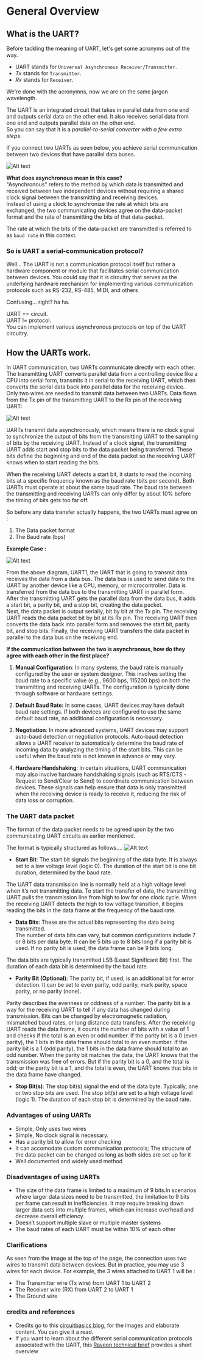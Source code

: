 # General Overview

## What is the UART?  
Before tackling the meaning of UART, let's get some acronyms out of the way.  
- UART stands for `Universal Asynchronous Receiver/Transmitter`.  
- *Tx* stands for `Transmitter`.  
- *Rx* stands for `Receiver`.  

We're done with the acronymns, now we are on the same jargon wavelength.  



The UART is an integrated circuit that takes in parallel data from one end and outputs serial data on the other end. It also receives serial data from one end and outputs parallel data on the other end.   
So you can say that it is a *parallel-to-serial converter with a few extra steps*.  

If you connect two UARTs as seen below, you achieve serial communication between two devices that have parallel data buses.  

![Alt text](img/uart_connection.png)  



**What does asynchronous mean in this case?**  
"Asynchronous" refers to the method by which data is transmitted and received between two independent devices without requiring a shared clock signal between the transmitting and receiving devices.  
Instead of using a clock to synchronize the rate at which bits are exchanged, the two communicating devices agree on the data-packet format and the rate of transmitting the bits of that data-packet.  

The rate at which the bits of the data-packet are transmitted is referred to as `baud rate` in this context.  


### So is UART a serial-communication protocol?  
Well... The UART is not a communication protocol itself but rather a hardware component or module that facilitates serial communication between devices. You could say that it is circuitry that serves as the underlying hardware mechanism for implementing various communication protocols such as RS-232, RS-485, MIDI, and others  

Confusing... right? ha ha.  

UART == circuit.  
UART != protocol.  
You can implement various asynchronous protocols on top of the UART circuitry. 


## How the UARTs work. 

In UART communication, two UARTs communicate directly with each other. The transmitting UART converts parallel data from a controlling device like a CPU into serial form, transmits it in serial to the receiving UART, which then converts the serial data back into parallel data for the receiving device.  
Only two wires are needed to transmit data between two UARTs. Data flows from the Tx pin of the transmitting UART to the Rx pin of the receiving UART:  

![Alt text](img/comms_between_two_UARTs.png)  

UARTs transmit data asynchronously, which means there is no clock signal to synchronize the output of bits from the transmitting UART to the sampling of bits by the receiving UART. Instead of a clock signal, the transmitting UART adds start and stop bits to the data packet being transferred. These bits define the beginning and end of the data packet so the receiving UART knows when to start reading the bits.

When the receiving UART detects a start bit, it starts to read the incoming bits at a specific frequency known as the baud rate (bits per second). Both UARTs must operate at about the same baud rate. The baud rate between the transmitting and receiving UARTs can only differ by about 10% before the timing of bits gets too far off.  

So before any data transfer actually happens, the two UARTs must agree on : 
1. The Data packet format
2. The Baud rate (bps)

**Example Case :**  

![Alt text](img/uart_connection.png)  

From the above diagram, UART1, the UART that is going to transmit data receives the data from a data bus. The data bus is used to send data to the UART by another device like a CPU, memory, or microcontroller. Data is transferred from the data bus to the transmitting UART in parallel form.  
After the transmitting UART gets the parallel data from the data bus, it adds a start bit, a parity bit, and a stop bit, creating the data packet.  
Next, the data packet is output serially, bit by bit at the Tx pin. The receiving UART reads the data packet bit by bit at its Rx pin. The receiving UART then converts the data back into parallel form and removes the start bit, parity bit, and stop bits. Finally, the receiving UART transfers the data packet in parallel to the data bus on the receiving end.  
 



**If the communication between the two is asynchronous, how do they agree with each other in the first place?**  


1. **Manual Configuration**: In many systems, the baud rate is manually configured by the user or system designer. This involves setting the baud rate to a specific value (e.g., 9600 bps, 115200 bps) on both the transmitting and receiving UARTs. The configuration is typically done through software or hardware settings.

2. **Default Baud Rate:** In some cases, UART devices may have default baud rate settings. If both devices are configured to use the same default baud rate, no additional configuration is necessary.

3. **Negotiation**: In more advanced systems, UART devices may support auto-baud detection or negotiation protocols. Auto-baud detection allows a UART receiver to automatically determine the baud rate of incoming data by analyzing the timing of the start bits. This can be useful when the baud rate is not known in advance or may vary.

4. **Hardware Handshaking**: In certain situations, UART communication may also involve hardware handshaking signals (such as RTS/CTS - Request to Send/Clear to Send) to coordinate communication between devices. These signals can help ensure that data is only transmitted when the receiving device is ready to receive it, reducing the risk of data loss or corruption.  
  

### The UART data packet

The format of the data packet needs to be agreed upon by the two communicating UART circuits as earlier mentioned.  

The format is typically structured as follows....
![Alt text](img/data_packet_format.png)

- **Start Bit**: The start bit signals the beginning of the data byte. It is always set to a low voltage level (logic 0). The duration of the start bit is one bit duration, determined by the baud rate.  

The UART data transmission line is normally held at a high voltage level when it’s not transmitting data. To start the transfer of data, the transmitting UART pulls the transmission line from high to low for one clock cycle. When the receiving UART detects the high to low voltage transition, it begins reading the bits in the data frame at the frequency of the baud rate.  

- **Data Bits**: These are the actual bits representing the data being transmitted.  
The number of data bits can vary, but common configurations include 7 or 8 bits per data byte. It can be 5 bits up to 8 bits long if a parity bit is used. If no parity bit is used, the data frame can be 9 bits long.  

The data bits are typically transmitted LSB (Least Significant Bit) first. The duration of each data bit is determined by the baud rate.

- **Parity Bit (Optional)**: The parity bit, if used, is an additional bit for error detection. It can be set to even parity, odd parity, mark parity, space parity, or no parity (none).  

Parity describes the evenness or oddness of a number. The parity bit is a way for the receiving UART to tell if any data has changed during transmission. Bits can be changed by electromagnetic radiation, mismatched baud rates, or long distance data transfers. After the receiving UART reads the data frame, it counts the number of bits with a value of 1 and checks if the total is an even or odd number. If the parity bit is a 0 (even parity), the 1 bits in the data frame should total to an even number. If the parity bit is a 1 (odd parity), the 1 bits in the data frame should total to an odd number. When the parity bit matches the data, the UART knows that the transmission was free of errors. But if the parity bit is a 0, and the total is odd; or the parity bit is a 1, and the total is even, the UART knows that bits in the data frame have changed.

- **Stop Bit(s)**: The stop bit(s) signal the end of the data byte. Typically, one or two stop bits are used. The stop bit(s) are set to a high voltage level (logic 1). The duration of each stop bit is determined by the baud rate.


### Advantages of using UARTs

- Simple, Only uses two wires
- Simple, No clock signal is necessary.
- Has a parity bit to allow for error checking
- It can accomodate custom communication protocols; The structure of the data packet can be changed as long as both sides are set up for it
- Well documented and widely used method

### Disadvantages of using UARTs

- The size of the data frame is limited to a maximum of 9 bits.In scenarios where larger data sizes need to be transmitted, the limitation to 9 bits per frame can result in inefficiencies. It may require breaking down larger data sets into multiple frames, which can increase overhead and decrease overall efficiency.
- Doesn’t support multiple slave or multiple master systems
- The baud rates of each UART must be within 10% of each other




### Clarifications
As seen from the image at the top of the page, the connection uses two wires to transmit data between devices. But in practice, you may use 3 wires for each device. For example, the 3 wires attached to UART 1 will be : 
- The Transmitter wire (Tx wire) from UART 1 to UART 2
- The Receiver wire (RX) from UART 2 to UART 1
- The Ground wire


### credits and references
- Credits go to this [circuitbasics blog][reference-blog-one], for the images and elaborate content. You can give it a read.    
- If you want to learn about the different serial communication protocols associated with the UART, this [Raveon technical brief][raveon-technical-brief] provides a short overview


[reference-blog-one]: https://www.circuitbasics.com/basics-uart-communication/  
[raveon-technical-brief]: https://www.raveon.com/wp-content/uploads/2019/01/AN236SerialComm.pdf
